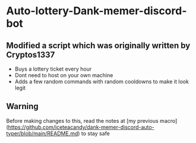 # Auto-lottery-Dank-memer-discord-bot 

## Modified a script which was originally written by Cryptos1337 
- Buys a lottery ticket every hour 
- Dont need to host on your own machine
- Adds a few random commands with random cooldowns to make it look legit 
  
## Warning
Before making changes to this, read the notes at [my previous macro] (https://github.com/iceteacandy/dank-memer-discord-auto-typer/blob/main/README.md) to stay safe

